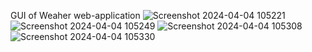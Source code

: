 GUI of Weaher web-application
 ![Screenshot 2024-04-04 105221](https://github.com/adityagore18/Weather-app/assets/110616275/7618726f-69ae-46ae-93f3-a8c58d02dba6)
![Screenshot 2024-04-04 105249](https://github.com/adityagore18/Weather-app/assets/110616275/fb741f03-837b-4ddd-8f42-b4c16b1a56d0)
![Screenshot 2024-04-04 105308](https://github.com/adityagore18/Weather-app/assets/110616275/949b5beb-6da3-4ea5-a422-703ade0e8862)
![Screenshot 2024-04-04 105330](https://github.com/adityagore18/Weather-app/assets/110616275/1e342d11-4d49-4f58-b3c0-d11efbb329e3)

